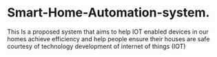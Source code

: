 # Smart-Home-Automation-system.
This Is a  proposed system that aims to help IOT enabled devices in our homes achieve efficiency and help people ensure their houses are safe  courtesy of technology development of internet of things (IOT)
